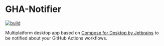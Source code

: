 # GHA-Notifier

[![build](https://github.com/Kobe/gha-notifier/actions/workflows/build.yml/badge.svg)](https://github.com/Kobe/gha-notifier/actions/workflows/build.yml)

Multiplatform desktop app based on [Compose for Desktop by Jetbrains](https://www.jetbrains.com/lp/compose/) to be notified about your GitHub Actions workflows.
